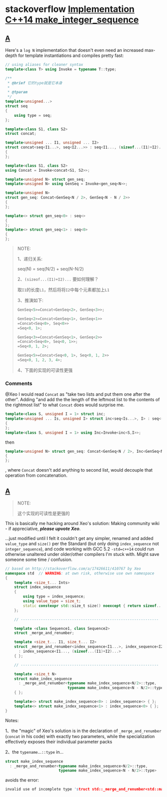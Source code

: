 # stackoverflow [Implementation C++14 make_integer_sequence](https://stackoverflow.com/questions/17424477/implementation-c14-make-integer-sequence)



## [A](https://stackoverflow.com/a/17426611)

Here's a `log N` implementation that doesn't even need an increased max-depth for template instantiations and compiles pretty fast:

```C++
// using aliases for cleaner syntax
template<class T> using Invoke = typename T::type;

/**
 * @brief 它的type就是它本身
 *
 * @tparam
 */
template<unsigned...>
struct seq
{
	using type = seq;
};

template<class S1, class S2> 
struct concat;

template<unsigned ... I1, unsigned ... I2>
struct concat<seq<I1...>, seq<I2...>> : seq<I1..., (sizeof...(I1)+I2)...> // template specialization
{
};

template<class S1, class S2>
using Concat = Invoke<concat<S1, S2>>;

template<unsigned N> struct gen_seq;
template<unsigned N> using GenSeq = Invoke<gen_seq<N>>;

template<unsigned N>
struct gen_seq: Concat<GenSeq<N / 2>, GenSeq<N - N / 2>>
{
};

template<> struct gen_seq<0> : seq<>
{
};
template<> struct gen_seq<1> : seq<0>
{
};

```

> NOTE: 
>
> 1、递归关系:
>
> seq(N) = seq(N/2) + seq(N-N/2)
>
> 2、`(sizeof...(I1)+I2)...` 要如何理解？
>
> 取`I1`的长度`L1`，然后将将`I2`中每个元素都加上`L1`
>
> 3、推演如下:
>
> ```C++
> GenSeq<5>=Concat<GenSeq<2>, GenSeq<3>>;
> 
> GenSeq<2>=Concat<GenSeq<1>, GenSeq<1>>
> =Concat<Seq<0>, Seq<0>>
> =Seq<0, 1>;
> 
> GenSeq<3>=Concat<GenSeq<1>, GenSeq<2>>
> =Concat<Seq<0>, Seq<0, 1>>;
> =Seq<0, 1, 2>;
> 
> GenSeq<5>=Concat<Seq<0, 1>, Seq<0, 1, 2>>
> =Seq<0, 1, 2, 3, 4>;
> ```
>
> 4、下面的实现的可读性更强

### Comments

@Xeo I would read `Concat` as "take two lists and put them one after the other". Adding "and add the the length of the leftmost list to the contents of the rightmost list" to what `Concat` does would surprise me. 

```C++
template<class S, unsigned I = 1> struct inc;
template<unsigned ... Is, unsigned I> struct inc<seq<Is...>, I> : seq<(Is+I)...>
{
};
template<class S, unsigned I = 1> using Inc=Invoke<inc<S,I>>;

```

then

```C++
template<unsigned N> struct gen_seq: Concat<GenSeq<N / 2>, Inc<GenSeq<N - N / 2>, N / 2>>
{
};

```

, where `Concat` doesn't add anything to second list, would decouple that operation from concatenation. 

## [A](https://stackoverflow.com/a/32223343)

> NOTE: 
>
> 这个实现的可读性是更强的

This is basically me hacking around Xeo's solution: Making community wiki - if appreciative, ***please upvote Xeo***.

...just modified until I felt it couldn't get any simpler, renamed and added `value_type` and `size()` per the Standard (but only doing `index_sequence` not `integer_sequence`), and code working with GCC 5.2 `-std=c++14` could run otherwise unaltered under older/other compilers I'm stuck with. Might save someone some time / confusion.

```C++
// based on http://stackoverflow.com/a/17426611/410767 by Xeo
namespace std  // WARNING: at own risk, otherwise use own namespace
{
    template <size_t... Ints>
    struct index_sequence
    {
        using type = index_sequence;
        using value_type = size_t;
        static constexpr std::size_t size() noexcept { return sizeof...(Ints); }
    };

    // --------------------------------------------------------------

    template <class Sequence1, class Sequence2>
    struct _merge_and_renumber;

    template <size_t... I1, size_t... I2>
    struct _merge_and_renumber<index_sequence<I1...>, index_sequence<I2...>>
      : index_sequence<I1..., (sizeof...(I1)+I2)...>
    { };

    // --------------------------------------------------------------

    template <size_t N>
    struct make_index_sequence
      : _merge_and_renumber<typename make_index_sequence<N/2>::type,
                            typename make_index_sequence<N - N/2>::type>
    { };

    template<> struct make_index_sequence<0> : index_sequence<> { };
    template<> struct make_index_sequence<1> : index_sequence<0> { };
}
```

Notes:

1、the "magic" of Xeo's solution is in the declaration of `_merge_and_renumber` (`concat` in his code) with exactly two parameters, while the specialization effectively exposes their individual parameter packs

2、the `typename`...`::type` in...

```C++
struct make_index_sequence
  : _merge_and_renumber<typename make_index_sequence<N/2>::type,
                        typename make_index_sequence<N - N/2>::type>
```

avoids the error:

```C++
invalid use of incomplete type 'struct std::_merge_and_renumber<std::make_index_sequence<1ul>, std::index_sequence<0ul> >'
```

